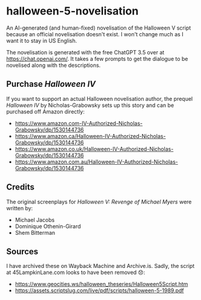 # halloween-5-novelisation
An AI-generated (and human-fixed) novelisation of the Halloween V script because an official novelisation doesn't exist. I won't change much as I want it to stay in US English.

The novelisation is generated with the free ChatGPT 3.5 over at https://chat.openai.com/. It takes a few prompts to get the dialogue to be novelised along with the descriptions.

## Purchase *Halloween IV*
If you want to support an actual Halloween novelisation author, the prequel *Halloween IV* by Nicholas-Grabowsky sets up this story and can be purchased off Amazon directly:

* https://www.amazon.com-IV-Authorized-Nicholas-Grabowsky/dp/1530144736
* https://www.amazon.ca/Halloween-IV-Authorized-Nicholas-Grabowsky/dp/1530144736
* https://www.amazon.co.uk/Halloween-IV-Authorized-Nicholas-Grabowsky/dp/1530144736
* https://www.amazon.com.au/Halloween-IV-Authorized-Nicholas-Grabowsky/dp/1530144736

## Credits
The original screenplays for *Halloween V: Revenge of Michael Myers* were written by:

* Michael Jacobs
* Dominique Othenin-Girard
* Shem Bitterman

## Sources
I have archived these on Wayback Machine and Archive.is. Sadly, the script at 45LampkinLane.com looks to have been removed 😞:

* https://www.geocities.ws/halloween_theseries/Halloween5Script.htm
* https://assets.scriptslug.com/live/pdf/scripts/halloween-5-1989.pdf
